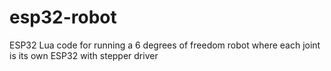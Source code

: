 # esp32-robot
ESP32 Lua code for running a 6 degrees of freedom robot where each joint is its own ESP32 with stepper driver
